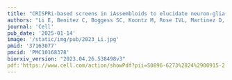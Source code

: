 ```yaml
---
title: "CRISPRi-based screens in iAssembloids to elucidate neuron-glia interactions."
authors: "Li E, Benitez C, Boggess SC, Koontz M, Rose IVL, Martinez D, Draeger N, Teter OM, **Samelson AJ**, Pierce N, Ullian EM, Kampmann M."
journal: 'Cell'
pub_date: '2025-01-14'
image: '/static/img/pub/2023_Li.jpg'
pmid: '37163077'
pmcid: 'PMC10168378'
biorxiv_version: "2023.04.26.538498v3"
pdf:'https://www.cell.com/action/showPdf?pii=S0896-6273%2824%2900915-2'
---
```

